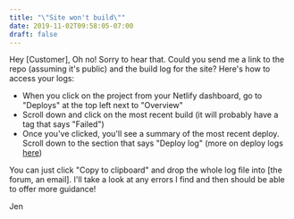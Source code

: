 ```yaml
---
title: "\"Site won't build\""
date: 2019-11-02T09:58:05-07:00
draft: false
---
```


Hey [Customer],
Oh no! Sorry to hear that. Could you send me a link to the repo (assuming it's public) and the build log for the site? Here's how to access your logs:

- When you click on the project from your Netlify dashboard, go to "Deploys" at the top left next to "Overview"
- Scroll down and click on the most recent build (it will probably have a tag that says "Failed")
- Once you've clicked, you'll see a summary of the most recent deploy. Scroll down to the section that says "Deploy log" (more on deploy logs [here](https://www.netlify.com/blog/2018/09/05/more-confident-deployments-thanks-to-netlify-deploy-summaries/))

You can just click "Copy to clipboard" and drop the whole log file into [the forum, an email]. I'll take a look at any errors I find and then should be able to offer more guidance!

Jen
